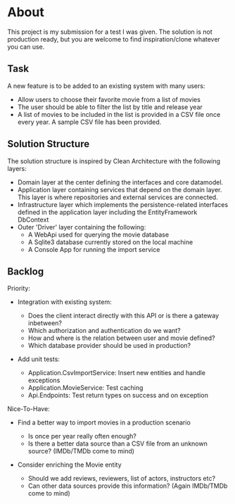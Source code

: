 # About
This project is my submission for a test I was given. The solution is not production ready, but you are welcome to find inspiration/clone whatever you can use. 

## Task
A new feature is to be added to an existing system with many users:
- Allow users to choose their favorite movie from a list of movies
- The user should be able to filter the list by title and release year
- A list of movies to be included in the list is provided in a CSV file once every year. A sample CSV file has been provided.


## Solution Structure

The solution structure is inspired by Clean Architecture with the following layers:
- Domain layer at the center defining the interfaces and core datamodel.
- Application layer containing services that depend on the domain layer. This layer is where repositories and external services are connected. 
- Infrastructure layer which implements the persistence-related interfaces defined in the application layer including the EntityFramework DbContext
- Outer 'Driver' layer containing the following:
	- A WebApi used for querying the movie database
	- A Sqlite3 database currently stored on the local machine
	- A Console App for running the import service


## Backlog

Priority:
- Integration with existing system:
	- Does the client interact directly with this API or is there a gateway inbetween?
	- Which authorization and authentication do we want?
	- How and where is the relation between user and movie defined?
	- Which database provider should be used in production?

- Add unit tests:
	- Application.CsvImportService: Insert new entities and handle exceptions
	- Application.MovieService: Test caching
	- Api.Endpoints: Test return types on success and on exception

	
Nice-To-Have:
- Find a better way to import movies in a production scenario
	- Is once per year really often enough? 
	- Is there a better data source than a CSV file from an unknown source? (IMDb/TMDb come to mind)

- Consider enriching the Movie entity
	- Should we add reviews, reviewers, list of actors, instructors etc?
	- Can other data sources provide this information? (Again IMDb/TMDb come to mind)
